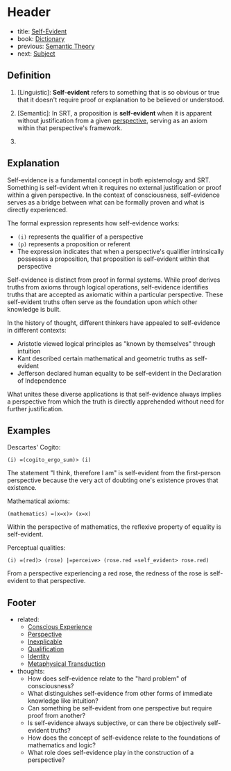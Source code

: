 # Header
- title: [Self-Evident](self-evident.md)
- book: [Dictionary](.dictionary.md)
- previous: [Semantic Theory](semantic-theory.md)
- next: [Subject](subject.md)

## Definition

1. [Linguistic]: **Self-evident** refers to something that is so obvious or true that it doesn't require proof or explanation to be believed or understood.

2. [Semantic]: In SRT, a proposition is **self-evident** when it is apparent without justification from a given [perspective](perspective.md), serving as an axiom within that perspective's framework.

3. [Formal]: `{TBD}`

## Explanation

Self-evidence is a fundamental concept in both epistemology and SRT. Something is self-evident when it requires no external justification or proof within a given perspective. In the context of consciousness, self-evidence serves as a bridge between what can be formally proven and what is directly experienced.

The formal expression represents how self-evidence works:
- `(i)` represents the qualifier of a perspective
- `(p)` represents a proposition or referent
- The expression indicates that when a perspective's qualifier intrinsically possesses a proposition, that proposition is self-evident within that perspective

Self-evidence is distinct from proof in formal systems. While proof derives truths from axioms through logical operations, self-evidence identifies truths that are accepted as axiomatic within a particular perspective. These self-evident truths often serve as the foundation upon which other knowledge is built.

In the history of thought, different thinkers have appealed to self-evidence in different contexts:
- Aristotle viewed logical principles as "known by themselves" through intuition
- Kant described certain mathematical and geometric truths as self-evident
- Jefferson declared human equality to be self-evident in the Declaration of Independence

What unites these diverse applications is that self-evidence always implies a perspective from which the truth is directly apprehended without need for further justification.

## Examples

Descartes' Cogito:
```
(i) =(cogito_ergo_sum)> (i)
```
The statement "I think, therefore I am" is self-evident from the first-person perspective because the very act of doubting one's existence proves that existence.

Mathematical axioms:
```
(mathematics) =(x=x)> (x=x)
```
Within the perspective of mathematics, the reflexive property of equality is self-evident.

Perceptual qualities:
```
(i) =(red)> (rose) |=perceive> (rose.red =self_evident> rose.red)
```
From a perspective experiencing a red rose, the redness of the rose is self-evident to that perspective.

## Footer
- related: 
  - [Conscious Experience](conscious-experience.md)
  - [Perspective](perspective.md)
  - [Inexplicable](inexplicable.md)
  - [Qualification](qualification.md)
  - [Identity](identity.md)
  - [Metaphysical Transduction](metaphysical-transduction.md)
- thoughts:
  - How does self-evidence relate to the "hard problem" of consciousness?
  - What distinguishes self-evidence from other forms of immediate knowledge like intuition?
  - Can something be self-evident from one perspective but require proof from another?
  - Is self-evidence always subjective, or can there be objectively self-evident truths?
  - How does the concept of self-evidence relate to the foundations of mathematics and logic?
  - What role does self-evidence play in the construction of a perspective?